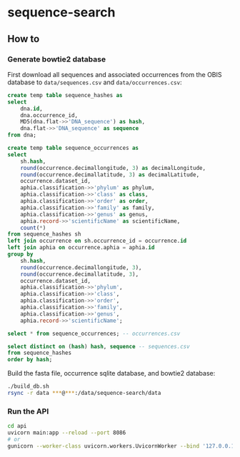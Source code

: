 # sequence-search

## How to
### Generate bowtie2 database

First download all sequences and associated occurrences from the OBIS database to `data/sequences.csv` and `data/occurrences.csv`:

```sql
create temp table sequence_hashes as
select
	dna.id,
	dna.occurrence_id,
	MD5(dna.flat->>'DNA_sequence') as hash,
	dna.flat->>'DNA_sequence' as sequence
from dna;

create temp table sequence_occurrences as
select
	sh.hash,
	round(occurrence.decimallongitude, 3) as decimalLongitude,
	round(occurrence.decimallatitude, 3) as decimalLatitude,
	occurrence.dataset_id,
	aphia.classification->>'phylum' as phylum,
	aphia.classification->>'class' as class,
	aphia.classification->>'order' as order,
	aphia.classification->>'family' as family,
	aphia.classification->>'genus' as genus,
	aphia.record->>'scientificName' as scientificName,
	count(*)
from sequence_hashes sh
left join occurrence on sh.occurrence_id = occurrence.id
left join aphia on occurrence.aphia = aphia.id 
group by
	sh.hash,
	round(occurrence.decimallongitude, 3),
	round(occurrence.decimallatitude, 3),
	occurrence.dataset_id,
	aphia.classification->>'phylum',
	aphia.classification->>'class',
	aphia.classification->>'order',
	aphia.classification->>'family',
	aphia.classification->>'genus',
	aphia.record->>'scientificName';

select * from sequence_occurrences; -- occurrences.csv

select distinct on (hash) hash, sequence -- sequences.csv
from sequence_hashes
order by hash;
```

Build the fasta file, occurrence sqlite database, and bowtie2 database:

```sh
./build_db.sh
rsync -r data ***@***:/data/sequence-search/data
```

### Run the API

```sh
cd api
uvicorn main:app --reload --port 8086
# or
gunicorn --worker-class uvicorn.workers.UvicornWorker --bind '127.0.0.1:8086' --daemon main:app
```
